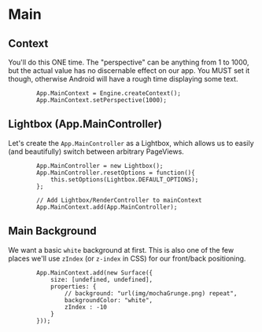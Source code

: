 # Main


## Context

You'll do this ONE time. The "perspective" can be anything from 1 to 1000, but the actual value has no discernable effect on our app. You MUST set it though, otherwise Android will have a rough time displaying some text.

            App.MainContext = Engine.createContext();
            App.MainContext.setPerspective(1000);


## Lightbox (App.MainController)

Let's create the `App.MainController` as a Lightbox, which allows us to easily (and beautifully) switch between arbitrary PageViews.

            App.MainController = new Lightbox();
            App.MainController.resetOptions = function(){
                this.setOptions(Lightbox.DEFAULT_OPTIONS);
            };

            // Add Lightbox/RenderController to mainContext
            App.MainContext.add(App.MainController);

## Main Background

We want a basic `white` background at first. This is also one of the few places we'll use `zIndex` (or `z-index` in CSS) for our front/back positioning.

            App.MainContext.add(new Surface({
                size: [undefined, undefined],
                properties: {
                    // background: "url(img/mochaGrunge.png) repeat",
                    backgroundColor: "white",
                    zIndex : -10
                }
            }));
